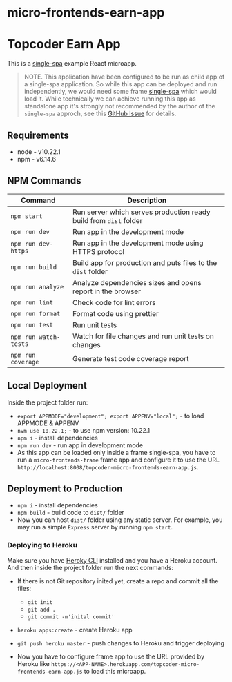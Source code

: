 # micro-frontends-earn-app

# Topcoder Earn App

This is a [single-spa](https://single-spa.js.org/) example React microapp.

> NOTE. This application have been configured to be run as child app of a single-spa application. So while this app can be deployed and run independently, we would need some frame [single-spa](https://single-spa.js.org/) which would load it. While technically we can achieve running this app as standalone app it's strongly not recommended by the author of the `single-spa` approch, see this [GitHub Issue](https://github.com/single-spa/single-spa/issues/640) for details.

## Requirements

- node - v10.22.1
- npm - v6.14.6

## NPM Commands

Command               | Description
--------------------- | -----------------------------------------------------------------
`npm start`           | Run server which serves production ready build from `dist` folder
`npm run dev`         | Run app in the development mode
`npm run dev-https`   | Run app in the development mode using HTTPS protocol
`npm run build`       | Build app for production and puts files to the `dist` folder
`npm run analyze`     | Analyze dependencies sizes and opens report in the browser
`npm run lint`        | Check code for lint errors
`npm run format`      | Format code using prettier
`npm run test`        | Run unit tests
`npm run watch-tests` | Watch for file changes and run unit tests on changes
`npm run coverage`    | Generate test code coverage report

## Local Deployment

Inside the project folder run:

- `export APPMODE="development"; export APPENV="local";` - to load APPMODE & APPENV
- `nvm use 10.22.1;` - to use npm version: 10.22.1
- `npm i` - install dependencies
- `npm run dev` - run app in development mode
- As this app can be loaded only inside a frame single-spa, you have to run a `micro-frontends-frame` frame app and configure it to use the URL `http://localhost:8008/topcoder-micro-frontends-earn-app.js`.

## Deployment to Production

- `npm i` - install dependencies
- `npm build` - build code to `dist/` folder
- Now you can host `dist/` folder using any static server. For example, you may run a simple `Express` server by running `npm start`.

### Deploying to Heroku

Make sure you have [Heroky CLI](https://devcenter.heroku.com/articles/heroku-cli) installed and you have a Heroku account. And then inside the project folder run the next commands:

- If there is not Git repository inited yet, create a repo and commit all the files:

  - `git init`
  - `git add .`
  - `git commit -m'inital commit'`

- `heroku apps:create` - create Heroku app

- `git push heroku master` - push changes to Heroku and trigger deploying

- Now you have to configure frame app to use the URL provided by Heroku like `https://<APP-NAME>.herokuapp.com/topcoder-micro-frontends-earn-app.js` to load this microapp.

